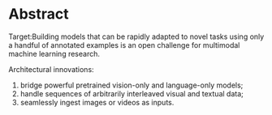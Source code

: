 # Abstract

Target:Building models that can be rapidly adapted to novel tasks using only a handful of annotated examples is an open challenge for multimodal machine learning research.

Architectural innovations:
1. bridge powerful pretrained vision-only and language-only models;
2. handle sequences of arbitrarily interleaved visual and textual data;
3. seamlessly ingest images or videos as inputs.

